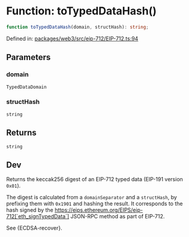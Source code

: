 # Function: toTypedDataHash()

```ts
function toTypedDataHash(domain, structHash): string;
```

Defined in: [packages/web3/src/eip-712/EIP-712.ts:94](https://github.com/towns-protocol/towns/blob/0db1fd0ac7258e8db8cedfb6183e8eade8284fa1/packages/web3/src/eip-712/EIP-712.ts#L94)

## Parameters

### domain

`TypedDataDomain`

### structHash

`string`

## Returns

`string`

## Dev

Returns the keccak256 digest of an EIP-712 typed data (EIP-191 version `0x01`).

The digest is calculated from a `domainSeparator` and a `structHash`, by prefixing them with
`0x1901` and hashing the result. It corresponds to the hash signed by the
https://eips.ethereum.org/EIPS/eip-712[`eth_signTypedData`] JSON-RPC method as part of EIP-712.

See {ECDSA-recover}.
